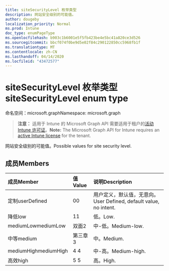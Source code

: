 ```yaml
---
title: siteSecurityLevel 枚举类型
description: 网站安全级别的可能值。
author: dougeby
localization_priority: Normal
ms.prod: Intune
doc_type: enumPageType
ms.openlocfilehash: b903c1b6001e5f5fb423be4e5bc41a820ce3d526
ms.sourcegitcommit: bbcf074f0be9d5e02f84c290122850cc5968fb1f
ms.translationtype: MT
ms.contentlocale: zh-CN
ms.lasthandoff: 04/14/2020
ms.locfileid: "43472577"
---
```

# <a name="sitesecuritylevel-enum-type"></a><span data-ttu-id="8d16d-103">siteSecurityLevel 枚举类型</span><span class="sxs-lookup"><span data-stu-id="8d16d-103">siteSecurityLevel enum type</span></span>

<span data-ttu-id="8d16d-104">命名空间：microsoft.graph</span><span class="sxs-lookup"><span data-stu-id="8d16d-104">Namespace: microsoft.graph</span></span>

> <span data-ttu-id="8d16d-105">**注意：** 适用于 Intune 的 Microsoft Graph API 需要适用于租户的[活动 Intune 许可证](https://go.microsoft.com/fwlink/?linkid=839381)。</span><span class="sxs-lookup"><span data-stu-id="8d16d-105">**Note:** The Microsoft Graph API for Intune requires an [active Intune license](https://go.microsoft.com/fwlink/?linkid=839381) for the tenant.</span></span>

<span data-ttu-id="8d16d-106">网站安全级别的可能值。</span><span class="sxs-lookup"><span data-stu-id="8d16d-106">Possible values for site security level.</span></span>

## <a name="members"></a><span data-ttu-id="8d16d-107">成员</span><span class="sxs-lookup"><span data-stu-id="8d16d-107">Members</span></span>
|<span data-ttu-id="8d16d-108">成员</span><span class="sxs-lookup"><span data-stu-id="8d16d-108">Member</span></span>|<span data-ttu-id="8d16d-109">值</span><span class="sxs-lookup"><span data-stu-id="8d16d-109">Value</span></span>|<span data-ttu-id="8d16d-110">说明</span><span class="sxs-lookup"><span data-stu-id="8d16d-110">Description</span></span>|
|:---|:---|:---|
|<span data-ttu-id="8d16d-111">定制</span><span class="sxs-lookup"><span data-stu-id="8d16d-111">userDefined</span></span>|<span data-ttu-id="8d16d-112">0</span><span class="sxs-lookup"><span data-stu-id="8d16d-112">0</span></span>|<span data-ttu-id="8d16d-113">用户定义，默认值，无意向。</span><span class="sxs-lookup"><span data-stu-id="8d16d-113">User Defined, default value, no intent.</span></span>|
|<span data-ttu-id="8d16d-114">降低</span><span class="sxs-lookup"><span data-stu-id="8d16d-114">low</span></span>|<span data-ttu-id="8d16d-115">1</span><span class="sxs-lookup"><span data-stu-id="8d16d-115">1</span></span>|<span data-ttu-id="8d16d-116">低。</span><span class="sxs-lookup"><span data-stu-id="8d16d-116">Low.</span></span>|
|<span data-ttu-id="8d16d-117">mediumLow</span><span class="sxs-lookup"><span data-stu-id="8d16d-117">mediumLow</span></span>|<span data-ttu-id="8d16d-118">双面</span><span class="sxs-lookup"><span data-stu-id="8d16d-118">2</span></span>|<span data-ttu-id="8d16d-119">中-低。</span><span class="sxs-lookup"><span data-stu-id="8d16d-119">Medium-low.</span></span>|
|<span data-ttu-id="8d16d-120">中等</span><span class="sxs-lookup"><span data-stu-id="8d16d-120">medium</span></span>|<span data-ttu-id="8d16d-121">第三章</span><span class="sxs-lookup"><span data-stu-id="8d16d-121">3</span></span>|<span data-ttu-id="8d16d-122">中。</span><span class="sxs-lookup"><span data-stu-id="8d16d-122">Medium.</span></span>|
|<span data-ttu-id="8d16d-123">mediumHigh</span><span class="sxs-lookup"><span data-stu-id="8d16d-123">mediumHigh</span></span>|<span data-ttu-id="8d16d-124">4 </span><span class="sxs-lookup"><span data-stu-id="8d16d-124">4</span></span>|<span data-ttu-id="8d16d-125">中-高。</span><span class="sxs-lookup"><span data-stu-id="8d16d-125">Medium-high.</span></span>|
|<span data-ttu-id="8d16d-126">高效</span><span class="sxs-lookup"><span data-stu-id="8d16d-126">high</span></span>|<span data-ttu-id="8d16d-127">5 </span><span class="sxs-lookup"><span data-stu-id="8d16d-127">5</span></span>|<span data-ttu-id="8d16d-128">高。</span><span class="sxs-lookup"><span data-stu-id="8d16d-128">High.</span></span>|







